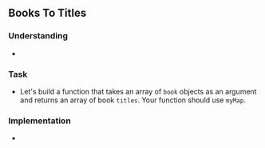 ## Books To Titles

### Understanding
- 

### Task
- Let's build a function that takes an array of `book` objects as an argument and returns an array of book `titles`. Your function should use `myMap`.

### Implementation
- 